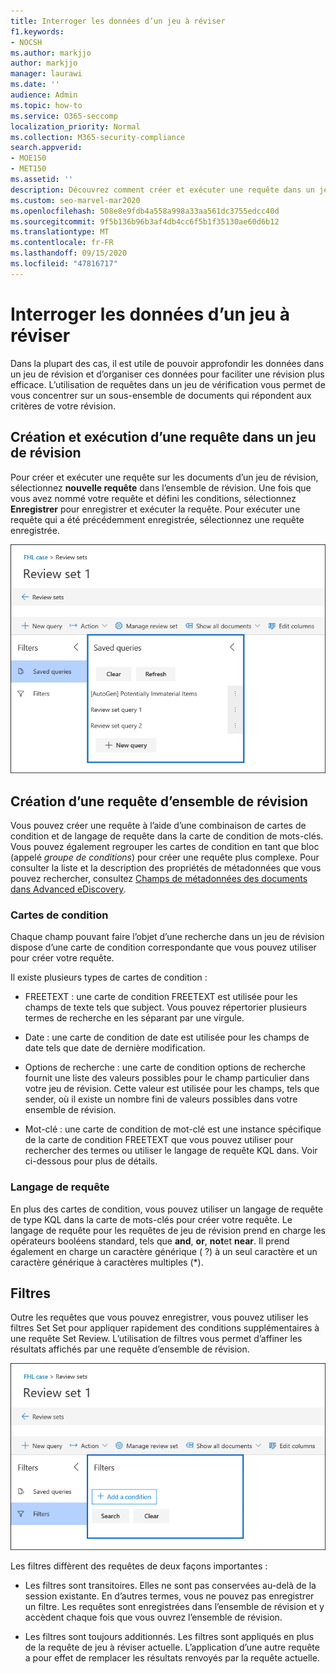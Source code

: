 ```yaml
---
title: Interroger les données d’un jeu à réviser
f1.keywords:
- NOCSH
ms.author: markjjo
author: markjjo
manager: laurawi
ms.date: ''
audience: Admin
ms.topic: how-to
ms.service: O365-seccomp
localization_priority: Normal
ms.collection: M365-security-compliance
search.appverid:
- MOE150
- MET150
ms.assetid: ''
description: Découvrez comment créer et exécuter une requête dans un jeu de réexamen afin d’organiser les données pour une révision plus efficace dans un cas avancé de découverte électronique.
ms.custom: seo-marvel-mar2020
ms.openlocfilehash: 508e8e9fdb4a558a998a33aa561dc3755edcc40d
ms.sourcegitcommit: 9f5b136b96b3af4db4cc6f5b1f35130ae60d6b12
ms.translationtype: MT
ms.contentlocale: fr-FR
ms.lasthandoff: 09/15/2020
ms.locfileid: "47816717"
---
```

# <a name="query-the-data-in-a-review-set"></a>Interroger les données d’un jeu à réviser

Dans la plupart des cas, il est utile de pouvoir approfondir les données dans un jeu de révision et d’organiser ces données pour faciliter une révision plus efficace. L’utilisation de requêtes dans un jeu de vérification vous permet de vous concentrer sur un sous-ensemble de documents qui répondent aux critères de votre révision.

## <a name="creating-and-running-a-query-in-a-review-set"></a>Création et exécution d’une requête dans un jeu de révision

Pour créer et exécuter une requête sur les documents d’un jeu de révision, sélectionnez **nouvelle requête** dans l’ensemble de révision. Une fois que vous avez nommé votre requête et défini les conditions, sélectionnez **Enregistrer** pour enregistrer et exécuter la requête. Pour exécuter une requête qui a été précédemment enregistrée, sélectionnez une requête enregistrée.

![Examiner les requêtes Set](../media/AeDReviewSetQueries.png)

## <a name="building-a-review-set-query"></a>Création d’une requête d’ensemble de révision

Vous pouvez créer une requête à l’aide d’une combinaison de cartes de condition et de langage de requête dans la carte de condition de mots-clés. Vous pouvez également regrouper les cartes de condition en tant que bloc (appelé *groupe de conditions*) pour créer une requête plus complexe. Pour consulter la liste et la description des propriétés de métadonnées que vous pouvez rechercher, consultez [Champs de métadonnées des documents dans Advanced eDiscovery](document-metadata-fields-in-Advanced-eDiscovery.md).

### <a name="condition-cards"></a>Cartes de condition

Chaque champ pouvant faire l’objet d’une recherche dans un jeu de révision dispose d’une carte de condition correspondante que vous pouvez utiliser pour créer votre requête.

Il existe plusieurs types de cartes de condition :

- FREETEXT : une carte de condition FREETEXT est utilisée pour les champs de texte tels que subject. Vous pouvez répertorier plusieurs termes de recherche en les séparant par une virgule.

- Date : une carte de condition de date est utilisée pour les champs de date tels que date de dernière modification.

- Options de recherche : une carte de condition options de recherche fournit une liste des valeurs possibles pour le champ particulier dans votre jeu de révision. Cette valeur est utilisée pour les champs, tels que sender, où il existe un nombre fini de valeurs possibles dans votre ensemble de révision.

- Mot-clé : une carte de condition de mot-clé est une instance spécifique de la carte de condition FREETEXT que vous pouvez utiliser pour rechercher des termes ou utiliser le langage de requête KQL dans. Voir ci-dessous pour plus de détails.

### <a name="query-language"></a>Langage de requête

En plus des cartes de condition, vous pouvez utiliser un langage de requête de type KQL dans la carte de mots-clés pour créer votre requête. Le langage de requête pour les requêtes de jeu de révision prend en charge les opérateurs booléens standard, tels que **and**, **or**, **not**et **near**. Il prend également en charge un caractère générique ( ?) à un seul caractère et un caractère générique à caractères multiples (*).

## <a name="filters"></a>Filtres

Outre les requêtes que vous pouvez enregistrer, vous pouvez utiliser les filtres Set Set pour appliquer rapidement des conditions supplémentaires à une requête Set Review. L’utilisation de filtres vous permet d’affiner les résultats affichés par une requête d’ensemble de révision.

![Vérifier les filtres Set](../media/AeDReviewSetFilters.png)

Les filtres diffèrent des requêtes de deux façons importantes :

- Les filtres sont transitoires. Elles ne sont pas conservées au-delà de la session existante. En d’autres termes, vous ne pouvez pas enregistrer un filtre. Les requêtes sont enregistrées dans l’ensemble de révision et y accèdent chaque fois que vous ouvrez l’ensemble de révision.

- Les filtres sont toujours additionnés. Les filtres sont appliqués en plus de la requête de jeu à réviser actuelle. L’application d’une autre requête a pour effet de remplacer les résultats renvoyés par la requête actuelle.
